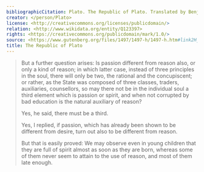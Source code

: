 ```yaml
---
bibliographicCitation: Plato. The Republic of Plato. Translated by Benjamin Jowett, Henry Frowde - Oxford University Press, 1888.
creator: </person/Plato>
license: <http://creativecommons.org/licenses/publicdomain/>
relation: <http://www.wikidata.org/entity/Q123397>
rights: <https://creativecommons.org/publicdomain/mark/1.0/>
source: <https://www.gutenberg.org/files/1497/1497-h/1497-h.htm#link2H_4_0007>
title: The Republic of Plato
---
```


> But a further question arises: Is passion different from reason also, or only a kind of reason; in which latter case, instead of three principles in the soul, there will only be two, the rational and the concupiscent; or rather, as the State was composed of three classes, traders, auxiliaries, counsellors, so may there not be in the individual soul a third element which is passion or spirit, and when not corrupted by bad education is the natural auxiliary of reason?
>
> Yes, he said, there must be a third.
>
> Yes, I replied, if passion, which has already been shown to be different from desire, turn out also to be different from reason.
>
> But that is easily proved: We may observe even in young children that they are full of spirit almost as soon as they are born, whereas some of them never seem to attain to the use of reason, and most of them late enough. 
